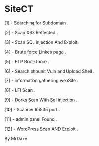 # SiteCT
[1] -  Searching for Subdomain .




[2] -  Scan XSS Reflected .



[3] -  Scan SQL injection And Exploit.


[4] -  Brute force Linkes page .


[5] -  FTP Brute force  .


[6] -  Search phpunit Vuln and Upload Shell .


[7] -  information gathering webSite .


[8] -  LFI Scan .


[9] -  Dorks Scan With Sql injection .


[10] - Scanner 65535 port .


[11] - admin panel Found   .


[12] - WordPress Scan AND Exploit .




By MrDaxe 
